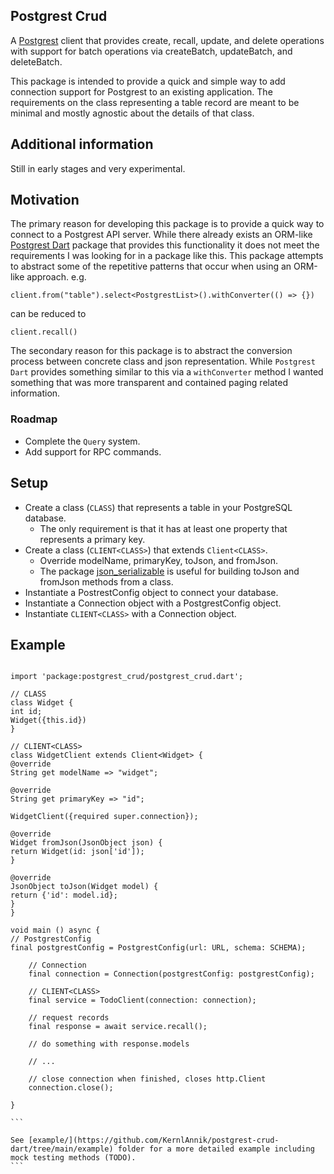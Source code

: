 ## Postgrest Crud

A [Postgrest](https://postgrest.org) client that provides create, recall, update, and delete operations with support for batch operations via createBatch, updateBatch, and deleteBatch.

This package is intended to provide a quick and simple way to add connection support for Postgrest to an existing application. The requirements on the class representing a table record are meant to be minimal and mostly agnostic about the details of that class.

## Additional information

Still in early stages and very experimental.

## Motivation

The primary reason for developing this package is to provide a quick way to connect to a Postgrest API server. While there already exists an ORM-like [Postgrest Dart](https://pub.dev/packages/postgrest) package that provides this functionality it does not meet the requirements I was looking for in a package like this. This package attempts to abstract some of the repetitive patterns that occur when using an ORM-like approach. e.g.

```
client.from("table").select<PostgrestList>().withConverter(() => {})
```

can be reduced to

```
client.recall()
```

The secondary reason for this package is to abstract the conversion process between concrete class and json representation. While `Postgrest Dart` provides something similar to this via a `withConverter` method I wanted something that was more transparent and contained paging related information.

### Roadmap

-   Complete the `Query` system.
-   Add support for RPC commands.

## Setup

-   Create a class (`CLASS`) that represents a table in your PostgreSQL database.
    -   The only requirement is that it has at least one property that represents a primary key.
-   Create a class (`CLIENT<CLASS>`) that extends `Client<CLASS>`.
    -   Override modelName, primaryKey, toJson, and fromJson.
    -   The package [json_serializable](https://pub.dev/packages/json_serializable) is useful for building toJson and fromJson methods from a class.
-   Instantiate a PostrestConfig object to connect your database.
-   Instantiate a Connection object with a PostgrestConfig object.
-   Instantiate `CLIENT<CLASS>` with a Connection object.

## Example

````

import 'package:postgrest_crud/postgrest_crud.dart';

// CLASS
class Widget {
int id;
Widget({this.id})
}

// CLIENT<CLASS>
class WidgetClient extends Client<Widget> {
@override
String get modelName => "widget";

@override
String get primaryKey => "id";

WidgetClient({required super.connection});

@override
Widget fromJson(JsonObject json) {
return Widget(id: json['id']);
}

@override
JsonObject toJson(Widget model) {
return {'id': model.id};
}
}

void main () async {
// PostgrestConfig
final postgrestConfig = PostgrestConfig(url: URL, schema: SCHEMA);

    // Connection
    final connection = Connection(postgrestConfig: postgrestConfig);

    // CLIENT<CLASS>
    final service = TodoClient(connection: connection);

    // request records
    final response = await service.recall();

    // do something with response.models

    // ...

    // close connection when finished, closes http.Client
    connection.close();

}

```

See [example/](https://github.com/KernlAnnik/postgrest-crud-dart/tree/main/example) folder for a more detailed example including mock testing methods (TODO).
```
````
